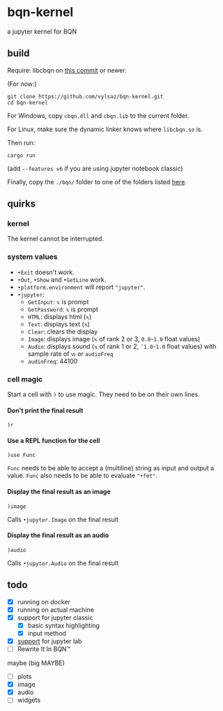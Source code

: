 # bqn-kernel
a jupyter kernel for BQN

## build

Require: libcbqn on [this commit](https://github.com/dzaima/CBQN/tree/0cd1ea9bdc02652fc800d49dc672fb1119cdcbe3) or newer.

(For now:)
```
git clone https://github.com/vylsaz/bqn-kernel.git
cd bqn-kernel
```
For Windows, copy `cbqn.dll` and `cbqn.lib` to the current folder.

For Linux, make sure the dynamic linker knows where `libcbqn.so` is.

Then run:
```
cargo run
```
(add `--features v6` if you are using jupyter notebook classic)

Finally, copy the `./bqn/` folder to one of the folders listed [here](https://jupyter-client.readthedocs.io/en/latest/kernels.html#kernel-specs).

## quirks 

### kernel
The kernel cannot be interrupted.

### system values
- `•Exit` doesn't work.
- `•Out`, `•Show` and `•GetLine` work.
- `•platform.environment` will report `"jupyter"`.
- `•jupyter`:
  - `GetInput`: `𝕩` is prompt
  - `GetPassword`: `𝕩` is prompt
  - `HTML`: displays html (`𝕩`)
  - `Text`: displays text (`𝕩`)
  - `Clear`: clears the display
  - `Image`: displays image (`𝕩` of rank 2 or 3, `0.0`-`1.0` float values)
  - `Audio`: displays sound (`𝕩` of rank 1 or 2, `¯1.0`-`1.0` float values) with sample rate of `𝕨` or `audioFreq`
  - `audioFreq`: 44100

### cell magic
Start a cell with `)` to use magic. They need to be on their own lines.

#### Don't print the final result
```
)r
```
#### Use a REPL function for the cell
```
)use Func
```
`Func` needs to be able to accept a (multiline) string as input and output a value.
`Func` also needs to be able to evaluate `"•fmt"`.
#### Display the final result as an image
```
)image
```
Calls `•jupyter.Image` on the final result
#### Display the final result as an audio
```
)audio
```
Calls `•jupyter.Audio` on the final result

## todo
- [x] running on docker
- [x] running on actual machine
- [x] support for jupyter classic
  - [x] basic syntax highlighting
  - [x] input method
- [x] [support](https://github.com/vylsaz/jupyterlab-bqn) for jupyter lab
- [ ] Rewrite It In BQN™

maybe (big MAYBE)
- [ ] plots
- [x] image
- [x] audio
- [ ] widgets
